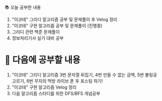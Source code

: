 📚 오늘 공부한 내용
1. "이코테" 그리디 알고리즘 공부 및 문제풀이 후 Velog 정리
2. "이코테" 구현 알고리즘 공부 및 문제풀이 (진행중)
3. 그리디 관련 백준 문제풀이
4. 정보처리기사 실기 대비 공부

# 🎯 다음에 공부할 내용
1. "이코테" 그리디 알고리즘 3번 문자열 뒤집기, 4번 만들 수 없는 금액, 5번 볼링공 고르기, 6번 무지의 먹방 라이브 푼 후 포스팅 하기!
2. "이코테" 구현 알고리즘 Velog 정리
3. 다음 알고리즘 스터디를 위한 DFS/BFS 개념공부
